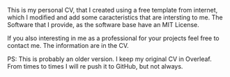 This is my personal CV, that I created using a free template from internet, which I modified and add some caracteristics that are intersting to me. The Software that I provide, as the software base have an MIT License.

If you also interesting in me as a professional for your projects feel free to contact me. The information are in the CV.

PS: This is probably an older version. I keep my original CV in Overleaf. From times to times I will re push it to GitHub, but not always.